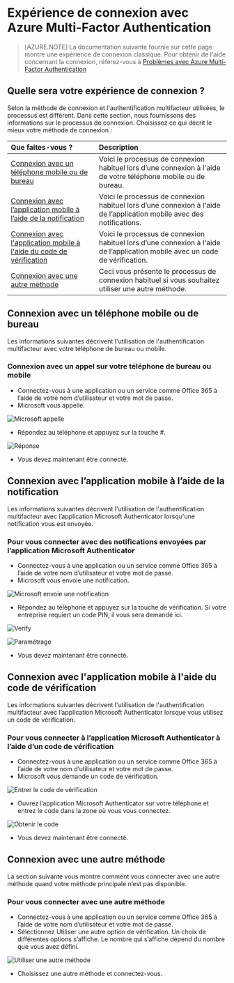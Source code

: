 <properties
	pageTitle="Expérience de connexion Azure MFA avec Azure Multi-Factor Authentication"
	description="Cette page vous fournit des conseils pour consulter les différentes méthodes de connexion disponibles avec Azure MFA."
	keywords="authentification de l'utilisateur, expérience de connexion, connexion avec un téléphone mobile, connexion avec le téléphone de bureau"
	services="multi-factor-authentication"
	documentationCenter=""
	authors="kgremban"
	manager="femila"
	editor="curtland"/>

<tags
	ms.service="multi-factor-authentication"
	ms.workload="identity"
	ms.tgt_pltfrm="na"
	ms.devlang="na"
	ms.topic="article"
	ms.date="08/22/2016"
	ms.author="kgremban"/>

# Expérience de connexion avec Azure Multi-Factor Authentication
> [AZURE.NOTE]  La documentation suivante fournie sur cette page montre une expérience de connexion classique. Pour obtenir de l'aide concernant la connexion, référez-vous à [Problèmes avec Azure Multi-Factor Authentication](multi-factor-authentication-end-user-manage-settings.md)



## Quelle sera votre expérience de connexion ?
Selon la méthode de connexion et l'authentification multifacteur utilisées, le processus est différent. Dans cette section, nous fournissons des informations sur le processus de connexion. Choisissez ce qui décrit le mieux votre méthode de connexion :


Que faites-vous ?|Description
:------------- | :------------- | 
<a href="#1">Connexion avec un téléphone mobile ou de bureau</a> | Voici le processus de connexion habituel lors d’une connexion à l'aide de votre téléphone mobile ou de bureau.
<a href="#2">Connexion avec l’application mobile à l’aide de la notification</a> | Voici le processus de connexion habituel lors d’une connexion à l'aide de l’application mobile avec des notifications.
<a href="#3">Connexion avec l'application mobile à l'aide du code de vérification</a>|Voici le processus de connexion habituel lors d’une connexion à l'aide de l’application mobile avec un code de vérification.
<a href="#4">Connexion avec une autre méthode</a>|Ceci vous présente le processus de connexion habituel si vous souhaitez utiliser une autre méthode.

<h2 id="1">Connexion avec un téléphone mobile ou de bureau</h2>

Les informations suivantes décrivent l'utilisation de l'authentification multifacteur avec votre téléphone de bureau ou mobile.

### Connexion avec un appel sur votre téléphone de bureau ou mobile

- Connectez-vous à une application ou un service comme Office 365 à l’aide de votre nom d’utilisateur et votre mot de passe.
- Microsoft vous appelle.

![Microsoft appelle](./media/multi-factor-authentication-end-user-signin-phone/call.png)

- Répondez au téléphone et appuyez sur la touche #.

![Réponse](./media/multi-factor-authentication-end-user-signin-phone/phone.png)

- Vous devez maintenant être connecté.</li>

<h2 id="2">Connexion avec l’application mobile à l’aide de la notification</h2>

Les informations suivantes décrivent l'utilisation de l'authentification multifacteur avec l’application Microsoft Authenticator lorsqu'une notification vous est envoyée.

### Pour vous connecter avec des notifications envoyées par l’application Microsoft Authenticator

- Connectez-vous à une application ou un service comme Office 365 à l’aide de votre nom d’utilisateur et votre mot de passe.
- Microsoft vous envoie une notification.

![Microsoft envoie une notification](./media/multi-factor-authentication-end-user-signin-app-notify/notify.png)


- Répondez au téléphone et appuyez sur la touche de vérification. Si votre entreprise requiert un code PIN, il vous sera demandé ici.

![Verify](./media/multi-factor-authentication-end-user-signin-app-notify/phone.png)

![Paramétrage](./media/multi-factor-authentication-end-user-first-time-mobile-app/scan3.png)

- Vous devez maintenant être connecté.


<h2 id="3">Connexion avec l'application mobile à l'aide du code de vérification</h2>

Les informations suivantes décrivent l'utilisation de l'authentification multifacteur avec l’application Microsoft Authenticator lorsque vous utilisez un code de vérification.

### Pour vous connecter à l’application Microsoft Authenticator à l’aide d’un code de vérification

- Connectez-vous à une application ou un service comme Office 365 à l’aide de votre nom d’utilisateur et votre mot de passe.
- Microsoft vous demande un code de vérification.

![Entrer le code de vérification](./media/multi-factor-authentication-end-user-signin-app-verify/verify.png)

- Ouvrez l’application Microsoft Authenticator sur votre téléphone et entrez le code dans la zone où vous vous connectez.

![Obtenir le code](./media/multi-factor-authentication-end-user-signin-app-verify/phone.png)



- Vous devez maintenant être connecté.


<h2 id="4">Connexion avec une autre méthode</h2>


La section suivante vous montre comment vous connecter avec une autre méthode quand votre méthode principale n’est pas disponible.

### Pour vous connecter avec une autre méthode

- Connectez-vous à une application ou un service comme Office 365 à l’aide de votre nom d’utilisateur et votre mot de passe.
- Sélectionnez Utiliser une autre option de vérification. Un choix de différentes options s’affiche. Le nombre qui s’affiche dépend du nombre que vous avez défini.

![Utiliser une autre méthode](./media/multi-factor-authentication-end-user-signin-alt/alt.png)

- Choisissez une autre méthode et connectez-vous.

<!---HONumber=AcomDC_0921_2016-->